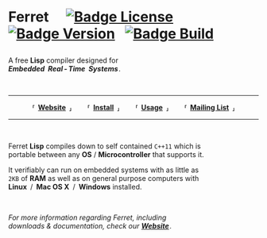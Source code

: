 <h1>

Ferret 
[![Badge License]][License] 
[![Badge Version]][Website] 
[![Badge Build]][Travis]

</h1>

A free **Lisp** compiler designed for <br>
***Embedded    Real - Time    Systems*** .

<br>

---

<div align = 'center'>

**⸢ [Website] ⸥**  
**⸢ [Install] ⸥**  
**⸢ [Usage] ⸥**  
**⸢ [Mailing List] ⸥**

</div>

---

<br>

Ferret **Lisp** compiles down to self contained `C++11` which is <br>
portable between any **OS** / **Microcontroller** that supports it.

It verifiably can run on embedded systems with as little as <br>
`2KB` of **RAM** as well as on general purpose computers with <br>
**Linux** / **Mac OS X** / **Windows** installed.

<br>

*For more information regarding Ferret, including* <br>
*downloads & documentation, check our* ***[Website]*** *.*


<!----------------------------------------------------------------------------->

[Badge Version]: https://badge.fury.io/gh/nakkaya%2Fferret.svg
[Badge Build]: https://travis-ci.org/nakkaya/ferret.svg?branch=master
[Badge License]: https://img.shields.io/badge/License-BSD%202--Clause-orange.svg

[Mailing List]: https://groups.google.com/forum/#!forum/ferret-lang
[Website]: https://ferret-lang.org
[Travis]: https://travis-ci.org/nakkaya/ferret/builds 'CI Build Status'

[Install]: Documentation/Install.md
[License]: LICENSE
[Usage]: Documentation/Usage.md
